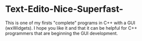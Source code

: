 # Text-Edito-Nice-Superfast-
This is one of my firsts "complete" programs in C++ with a GUI (wxWidgets). I hope you like it and that it can be helpful for C++ programmers that are beginning the GUI development.
